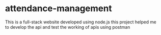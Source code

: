 # attendance-management
This is a full-stack website developed using node.js this project helped me to develop the api and test the working of apis using postman
